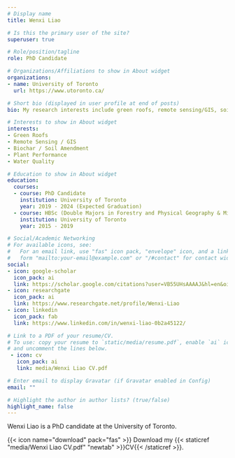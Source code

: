 ```yaml
---
# Display name
title: Wenxi Liao

# Is this the primary user of the site?
superuser: true

# Role/position/tagline
role: PhD Candidate

# Organizations/Affiliations to show in About widget
organizations:
- name: University of Toronto
  url: https://www.utoronto.ca/

# Short bio (displayed in user profile at end of posts)
bio: My research interests include green roofs, remote sensing/GIS, soil amendment, plant performance, water quality.

# Interests to show in About widget
interests:
- Green Roofs
- Remote Sensing / GIS
- Biochar / Soil Amendment
- Plant Performance
- Water Quality

# Education to show in About widget
education:
  courses:
  - course: PhD Candidate
    institution: University of Toronto
    year: 2019 - 2024 (Expected Graduation)
  - course: HBSc (Double Majors in Forestry and Physical Geography & Minor in GIS)
    institution: University of Toronto
    year: 2015 - 2019

# Social/Academic Networking
# For available icons, see: 
#   For an email link, use "fas" icon pack, "envelope" icon, and a link in the
#   form "mailto:your-email@example.com" or "/#contact" for contact widget.
social:
- icon: google-scholar
  icon_pack: ai
  link: https://scholar.google.com/citations?user=VB55UHsAAAAJ&hl=en&oi=ao
- icon: researchgate
  icon_pack: ai
  link: https://www.researchgate.net/profile/Wenxi-Liao
- icon: linkedin
  icon_pack: fab
  link: https://www.linkedin.com/in/wenxi-liao-0b2a45122/

# Link to a PDF of your resume/CV.
# To use: copy your resume to `static/media/resume.pdf`, enable `ai` icons in `params.toml`, 
# and uncomment the lines below.
 - icon: cv
   icon_pack: ai
   link: media/Wenxi Liao CV.pdf

# Enter email to display Gravatar (if Gravatar enabled in Config)
email: ""

# Highlight the author in author lists? (true/false)
highlight_name: false
---
```


Wenxi Liao is a PhD candidate at the University of Toronto.

{{< icon name="download" pack="fas" >}} Download my {{< staticref "media/Wenxi Liao CV.pdf" "newtab" >}}CV{{< /staticref >}}.
